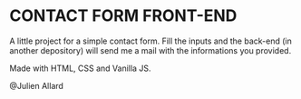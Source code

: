 # CONTACT FORM FRONT-END

A little project for a simple contact form.
Fill the inputs and the back-end (in another depository) will send me a mail with the informations you provided.

Made with HTML, CSS and Vanilla JS.

@Julien Allard
